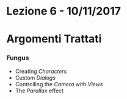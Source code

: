 # Lezione 6 - 10/11/2017

# Argomenti Trattati

### Fungus

* Creating _Characters_
* Custom _Dialogs_
* Controlling the _Camera_ with _Views_
* The _Parallax_ effect
